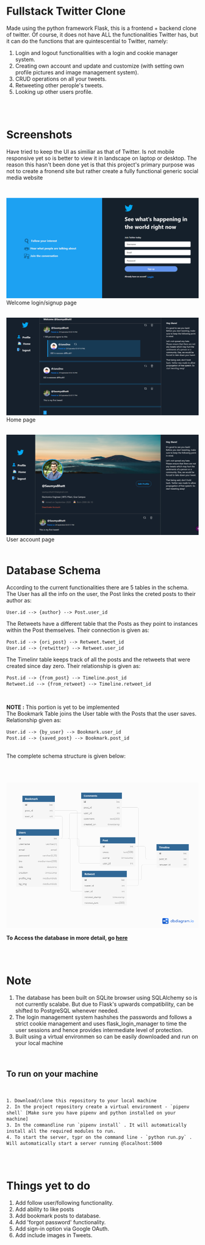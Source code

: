 # Fullstack Twitter Clone

Made using the python framework Flask, this is a frontend + backend clone of twitter. Of course, it does not have ALL the functionalities Twitter has, but it can do the functions that are quintescential to Twitter, namely:

1. Login and logout functionalities with a login and cookie manager system.
2. Creating own account and update and customize (with setting own profile pictures and image management system).
3. CRUD operations on all your tweets.
4. Retweeting other perople's tweets.
5. Looking up other users profile.

<br><br>

# Screenshots

Have tried to keep the UI as similiar as that of Twitter. Is not mobile responsive yet so is better to view it in landscape on laptop or desktop. The reason this hasn't been done yet is that this project's primary purpose was not to create a fronend site but rather create a fully functional generic social media website

<br>

![login page](Extra/Images/login_page.png)
Welcome login/signup page
<br><br>

![home page](Extra/Images/home_page.png)
Home page
<br><br>

![user page](Extra/Images/user_page.png)
User account page
<br><br>

# Database Schema

According to the current functionalities there are 5 tables in the schema. The User has all the info on the user, the Post links the creted posts to their author as: <br>

    User.id --> {author} --> Post.user_id

The Retweets have a different table that the Posts as they point to instances within the Post themselves. Their connection is given as: <br>

    Post.id --> {ori_post} --> Retweet.tweet_id
    User.id --> {retwitter} --> Retweet.user_id

The Timelinr table keeps track of all the posts and the retweets that were created since day zero. Their relationship is given as: <br>

    Post.id --> {from_post} --> Timeline.post_id
    Retweet.id --> {from_retweet} --> Timeline.retweet_id

<br>

__NOTE :__ This portion is yet to be implemented <br>
The Bookmark Table joins the User table with the Posts that the user saves. Relationship given as: <br>

    User.id --> {by_user} --> Bookmark.user_id
    Post.id --> {saved_post} --> Bookmark.post_id

<br>
The complete schema structure is given below:

<br><br>

![Database Schema](Extra/Images/Twitter-Clone.png)

__To Access the database in more detail, go [here](https://dbdiagram.io/d/5f7185f53a78976d7b757403)__

<br><br>

# Note

1. The database has been built on SQLite browser using SQLAlchemy so is not currently scalabe. But due to Flask's upwards compatibility, can be shifted to PostgreSQL whenever needed.
2. The login management system hashshes the passwords and follows a strict cookie management and uses flask_login_manager to time the user sessions and hence provides intermediate level of protection.
3. Built using a virtual environmen so can be easily downloaded and run on your local machine

<br>

## To run on your machine

<br>

    1. Download/clone this repository to your local machine
    2. In the project repository create a virtual environment - `pipenv shell` [Make sure you have pipenv and python installed on your machine]
    3. In the commandline run `pipenv install` . It will automatically install all the required modules to run.
    4. To start the server, typr on the command line - `python run.py` . Will automatically start a server running @localhost:5000

<br><br>

# Things yet to do

1. Add follow user/following functionality.
2. Add ability to like posts
3. Add bookmark posts to database.
4. Add 'forgot password' functionality.
5. Add sign-in option via Google OAuth.
6. Add include images in Tweets.
